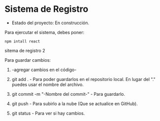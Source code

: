 <h1>Sistema de Registro</h1>

- Estado del proyecto: En construcción.
  
Para ejercutar el sistema, debes poner:

```npm intall react```

sitema de registro 2

Para guardar cambios:

1. -agregar cambios en el código-
2. git add . - Para poder guardarlos en el repositorio local. En lugar del "." puedes usar el nombre del archivo.
3. git commit -m "-Nombre del commit-" - Para guardarlo.
4. git push - Para subirlo a la nube (Que se actualice en GitHub).

5. git status - Para ver si hay cambios.